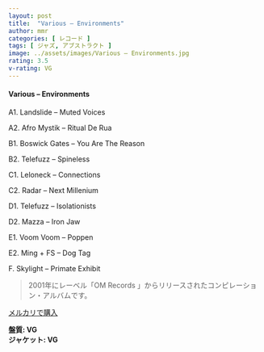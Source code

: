 ```yaml
---
layout: post
title:  "Various – Environments"
author: mmr
categories: [ レコード ]
tags: [ ジャズ, アブストラクト ]
image: ../assets/images/Various – Environments.jpg
rating: 3.5
v-rating: VG
---
```


#### Various – Environments

A1. Landslide – Muted Voices

A2. Afro Mystik – Ritual De Rua

B1. Boswick Gates – You Are The Reason

B2. Telefuzz – Spineless

C1. Leloneck – Connections

C2. Radar – Next Millenium

D1. Telefuzz – Isolationists

D2. Mazza – Iron Jaw

E1. Voom Voom – Poppen

E2. Ming + FS – Dog Tag

F.  Skylight – Primate Exhibit

> 2001年にレーベル「OM Records 」からリリースされたコンピレーション・アルバムです。

[メルカリで購入](https://jp.mercari.com/item/m51258354270)

<div class="mt-4 mb-4 d-flex align-items-center">
<strong class="mr-1">盤質: VG</strong>
</div>
<div class="mt-4 mb-4 d-flex align-items-center">
<strong class="mr-1">ジャケット: VG</strong>
</div>
